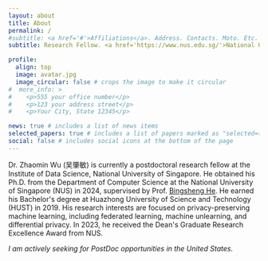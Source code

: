 ```yaml
---
layout: about
title: About
permalink: /
#subtitle: <a href='#'>Affiliations</a>. Address. Contacts. Moto. Etc.
subtitle: Research Fellow. <a href='https://www.nus.edu.sg/'>National University of Singapore</a>. zhaomin@nus.edu.sg

profile:
  align: top
  image: avatar.jpg
  image_circular: false # crops the image to make it circular
#  more_info: >
#    <p>555 your office number</p>
#    <p>123 your address street</p>
#    <p>Your City, State 12345</p>

news: true # includes a list of news items
selected_papers: true # includes a list of papers marked as "selected={true}"
social: false # includes social icons at the bottom of the page
---
```


Dr. Zhaomin Wu (吴肇敏) is currently a postdoctoral research fellow at the Institute of Data Science, National University of Singapore. He obtained his Ph.D. from the Department of Computer Science at the National University of Singapore (NUS) in 2024, supervised by Prof. [Bingsheng He](https://www.comp.nus.edu.sg/~hebs/). He earned his Bachelor's degree at Huazhong University of Science and Technology (HUST) in 2019. His research interests are focused on privacy-preserving machine learning, including federated learning, machine unlearning, and differential privacy. In 2023, he received the Dean's Graduate Research Excellence Award from NUS.

_I am actively seeking for PostDoc opportunities in the United States._